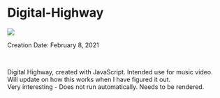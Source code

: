 # Digital-Highway
<img src='dhighway.gif'/>

<p>Creation Date: February 8, 2021 </p> <br>
<p>
  Digital Highway, created with JavaScript. Intended use for music video. <br>
  Will update on how this works when I have figured it out. <br>
  Very interesting - Does not run automatically. Needs to be rendered.
 </p>
